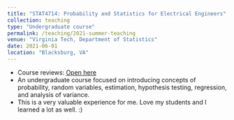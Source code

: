 ```yaml
---
title: "STAT4714: Probability and Statistics for Electrical Engineers"
collection: teaching
type: "Undergraduate course"
permalink: /teaching/2021-summer-teaching
venue: "Virginia Tech, Department of Statistics"
date: 2021-06-01
location: "Blacksburg, VA"
---
```


* Course reviews: [Open here](https://weiliu3.github.io/files/STAT_4714_64061_202106_wliu3.pdf)
* An undergraduate course focused on introducing concepts of probability, random variables, estimation, hypothesis testing, regression, and analysis of variance.
* This is a very valuable experience for me. Love my students and I learned a lot as well. :)



